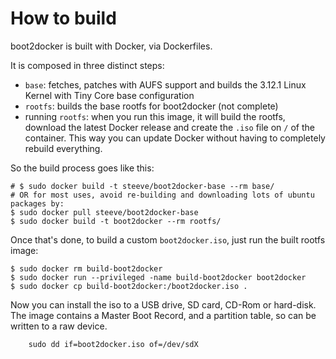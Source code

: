How to build
============

boot2docker is built with Docker, via Dockerfiles.

It is composed in three distinct steps:

* `base`: fetches, patches with AUFS support and builds the 3.12.1 Linux Kernel with Tiny Core base configuration
* `rootfs`: builds the base rootfs for boot2docker (not complete)
* running `rootfs`: when you run this image, it will build the rootfs, download the latest Docker release and create the `.iso` file on `/` of the container. This way you can update Docker without having to completely rebuild everything.

So the build process goes like this:

```
# $ sudo docker build -t steeve/boot2docker-base --rm base/
# OR for most uses, avoid re-building and downloading lots of ubuntu packages by:
$ sudo docker pull steeve/boot2docker-base
$ sudo docker build -t boot2docker --rm rootfs/
```

Once that's done, to build a custom `boot2docker.iso`, just run the built rootfs image:

```
$ sudo docker rm build-boot2docker
$ sudo docker run --privileged -name build-boot2docker boot2docker
$ sudo docker cp build-boot2docker:/boot2docker.iso .
```

Now you can install the iso to a USB drive, SD card, CD-Rom or hard-disk. The image contains
a Master Boot Record, and a partition table, so can be written to a raw device.

```
    sudo dd if=boot2docker.iso of=/dev/sdX
```
